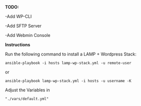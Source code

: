 **TODO:**

-Add WP-CLI

-Add SFTP Server

-Add Webmin Console


**Instructions**

Run the following command to install a LAMP + Wordpress Stack:

    ansible-playbook -i hosts lamp-wp-stack.yml -u remote-user

or

    ansible-playbook lamp-wp-stack.yml -i hosts -u username -K

Adjust the Variables in 

    "./vars/default.yml"
